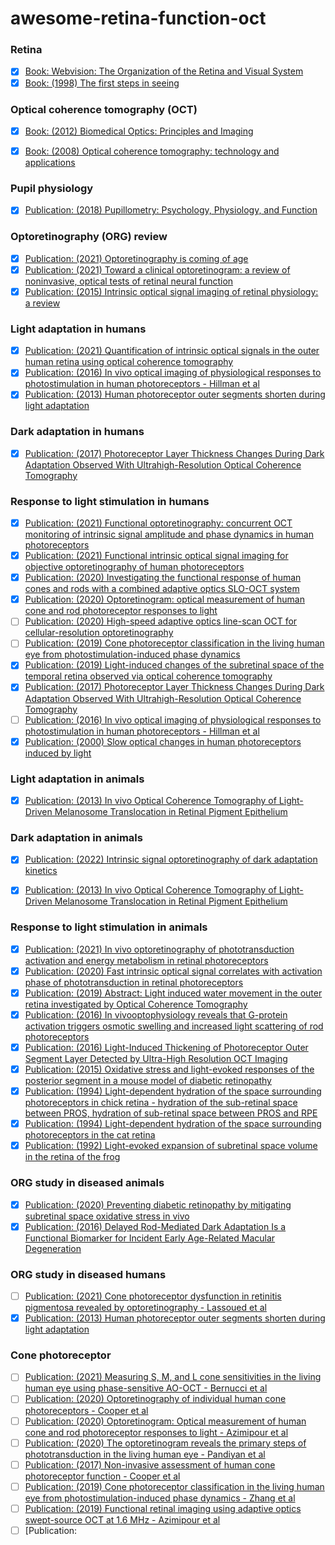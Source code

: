 # awesome-retina-function-oct

### Retina
- [X] [Book: Webvision: The Organization of the Retina and Visual System](https://www.ncbi.nlm.nih.gov/books/NBK11530/pdf/Bookshelf_NBK11530.pdf)
- [X] [Book: (1998) The first steps in seeing](https://www.amazon.com/First-Steps-Seeing-R-Rodieck/dp/0878937579)

### Optical coherence tomography (OCT)
- [X] [Book: (2012) Biomedical Optics: Principles and Imaging](https://www.amazon.com/Biomedical-Optics-Principles-Lihong-Wang/dp/0470177004)
- [X] [Book: (2008) Optical coherence tomography: technology and applications](https://link.springer.com/book/10.1007/978-3-540-77550-8)


### Pupil physiology
- [X] [Publication: (2018) Pupillometry: Psychology, Physiology, and Function](https://www.journalofcognition.org/articles/10.5334/joc.18/)

### Optoretinography (ORG) review
- [X] [Publication: (2021) Optoretinography is coming of age](https://www.pnas.org/doi/10.1073/pnas.2119737118)
- [X] [Publication: (2021) Toward a clinical optoretinogram: a review of noninvasive, optical tests of retinal neural function](https://pubmed.ncbi.nlm.nih.gov/34532407/)
- [X] [Publication: (2015) Intrinsic optical signal imaging of retinal physiology: a review](https://pubmed.ncbi.nlm.nih.gov/26405819/)

### Light adaptation in humans
- [X] [Publication: (2021) Quantification of intrinsic optical signals in the outer human retina using optical coherence tomography](https://nyaspubs.onlinelibrary.wiley.com/doi/epdf/10.1111/nyas.14721)
- [X] [Publication: (2016) In vivo optical imaging of physiological responses to photostimulation in human photoreceptors - Hillman et al](https://www.pnas.org/doi/10.1073/pnas.1606428113)
- [X] [Publication: (2013) Human photoreceptor outer segments shorten during light adaptation](https://pubmed.ncbi.nlm.nih.gov/23633665/)

### Dark adaptation in humans
- [X] [Publication: (2017) Photoreceptor Layer Thickness Changes During Dark Adaptation Observed With Ultrahigh-Resolution Optical Coherence Tomography](https://iovs.arvojournals.org/article.aspx?articleid=2654080)

### Response to light stimulation in humans
- [X] [Publication: (2021) Functional optoretinography: concurrent OCT monitoring of intrinsic signal amplitude and phase dynamics in human photoreceptors](https://opg.optica.org/boe/fulltext.cfm?uri=boe-12-5-2661&id=450016)
- [X] [Publication: (2021) Functional intrinsic optical signal imaging for objective optoretinography of human photoreceptors](https://journals.sagepub.com/doi/10.1177/1535370220978898)
- [X] [Publication: (2020) Investigating the functional response of human cones and rods with a
combined adaptive optics SLO-OCT system](https://www.spiedigitallibrary.org/conference-proceedings-of-spie/11218/1121813/Investigating-the-functional-response-of-human-cones-and-rods-with/10.1117/12.2544462.full?SSO=1)
- [X] [Publication: (2020) Optoretinogram: optical measurement of human cone and rod photoreceptor responses to light](https://opg.optica.org/ol/fulltext.cfm?uri=ol-45-17-4658&id=434516)
- [ ] [Publication: (2020) High-speed adaptive optics line-scan OCT for cellular-resolution optoretinography](https://opg.optica.org/boe/fulltext.cfm?uri=boe-11-9-5274&id=437592)
- [ ] [Publication: (2019) Cone photoreceptor classification in the living human eye from photostimulation-induced phase dynamics](https://www.pnas.org/doi/10.1073/pnas.1816360116) 
- [X] [Publication: (2019) Light-induced changes of the subretinal space of the temporal retina observed via optical coherence tomography](https://www.nature.com/articles/s41598-019-50057-8)
- [X] [Publication: (2017) Photoreceptor Layer Thickness Changes During Dark Adaptation Observed With Ultrahigh-Resolution Optical Coherence Tomography](https://pubmed.ncbi.nlm.nih.gov/28898357/)
- [ ] [Publication: (2016) In vivo optical imaging of physiological responses to photostimulation in human photoreceptors - Hillman et al](https://www.pnas.org/doi/10.1073/pnas.1606428113)
- [X] [Publication: (2000) Slow optical changes in human photoreceptors induced by light](https://pubmed.ncbi.nlm.nih.gov/10634632/)

### Light adaptation in animals
- [X] [Publication: (2013) In vivo Optical Coherence Tomography of Light-Driven Melanosome Translocation in Retinal Pigment Epithelium](https://www.nature.com/articles/srep02644) 

### Dark adaptation in animals
- [X] [Publication: (2022) Intrinsic signal optoretinography of dark adaptation kinetics](https://pubmed.ncbi.nlm.nih.gov/35169239/)
- [X] [Publication: (2013) In vivo Optical Coherence Tomography of Light-Driven Melanosome Translocation in Retinal Pigment Epithelium](https://www.nature.com/articles/srep02644) 


### Response to light stimulation in animals
- [X] [Publication: (2021) In vivo optoretinography of phototransduction activation and energy metabolism in retinal photoreceptors](https://onlinelibrary.wiley.com/doi/full/10.1002/jbio.202000462)
- [X] [Publication: (2020) Fast intrinsic optical signal correlates with activation phase of phototransduction in retinal photoreceptors](https://journals.sagepub.com/doi/10.1177/1535370220935406)
- [X] [Publication: (2019) Abstract: Light induced water movement in the outer retina investigated by Optical Coherence Tomography](https://iovs.arvojournals.org/article.aspx?articleid=2746842)
- [X] [Publication: (2016) In vivooptophysiology reveals that G-protein activation triggers osmotic swelling and increased light scattering of rod photoreceptors](https://europepmc.org/backend/ptpmcrender.fcgi?accid=PMC5389324&blobtype=pdf)
- [X] [Publication: (2016) Light-Induced Thickening of Photoreceptor Outer Segment Layer Detected by Ultra-High Resolution OCT Imaging](https://www.ncbi.nlm.nih.gov/pmc/articles/PMC4968769/)
- [X] [Publication: (2015) Oxidative stress and light-evoked responses of the posterior segment in a mouse model of diabetic retinopathy](https://pubmed.ncbi.nlm.nih.gov/25574049/)
- [X] [Publication: (1994) Light-dependent hydration of the space surrounding photoreceptors in chick retina -  hydration of the sub-retinal space between PROS, hydration of sub-retinal space between PROS and RPE](https://pubmed.ncbi.nlm.nih.gov/8188464/)
- [X] [Publication: (1994) Light-dependent hydration of the space surrounding photoreceptors in the cat retina](https://pubmed.ncbi.nlm.nih.gov/7918224/)
- [X] [Publication: (1992) Light-evoked expansion of subretinal space volume in the retina of the frog](https://pubmed.ncbi.nlm.nih.gov/1331360/)

### ORG study in diseased animals
- [X] [Publication: (2020) Preventing diabetic retinopathy by mitigating subretinal space oxidative stress in vivo](https://www.ncbi.nlm.nih.gov/pmc/articles/PMC7310384/)
- [X] [Publication: (2016) Delayed Rod-Mediated Dark Adaptation Is a Functional Biomarker for Incident Early Age-Related Macular Degeneration](https://www.ncbi.nlm.nih.gov/pmc/articles/PMC4724453/)

### ORG study in diseased humans
- [ ] [Publication: (2021) Cone photoreceptor dysfunction in retinitis pigmentosa revealed by optoretinography - Lassoued et al](https://www.pnas.org/doi/10.1073/pnas.2107444118)
- [X] [Publication: (2013) Human photoreceptor outer segments shorten during light adaptation](https://pubmed.ncbi.nlm.nih.gov/23633665/)

### Cone photoreceptor
- [ ] [Publication: (2021) Measuring S, M, and L cone sensitivities in the living human eye using phase-sensitive AO-OCT - Bernucci et al](https://iovs.arvojournals.org/article.aspx?articleid=2772765)
- [ ] [Publication: (2020) Optoretinography of individual human cone photoreceptors - Cooper et al](https://opg.optica.org/oe/fulltext.cfm?uri=oe-28-26-39326&id=444748)
- [ ] [Publication: (2020)  Optoretinogram: Optical measurement of human cone and rod photoreceptor responses to light - Azimipour et al](https://opg.optica.org/ol/fulltext.cfm?uri=ol-45-17-4658&id=434516)
- [ ] [Publication: (2020) The optoretinogram reveals the primary steps of phototransduction in the living human eye - Pandiyan et al](https://www.science.org/doi/10.1126/sciadv.abc1124)
- [ ] [Publication: (2017) Non-invasive assessment of human cone photoreceptor function - Cooper et al](https://opg.optica.org/boe/fulltext.cfm?uri=boe-8-11-5098&id=375616)
- [ ] [Publication: (2019) Cone photoreceptor classification in the living human eye from photostimulation-induced phase dynamics - Zhang et al](https://www.pnas.org/doi/10.1073/pnas.1816360116)
- [ ] [Publication: (2019)  Functional retinal imaging using adaptive optics swept-source OCT at 1.6 MHz - Azimipour et al](https://opg.optica.org/optica/fulltext.cfm?uri=optica-6-3-300&id=406908)
- [ ] [Publication: 
